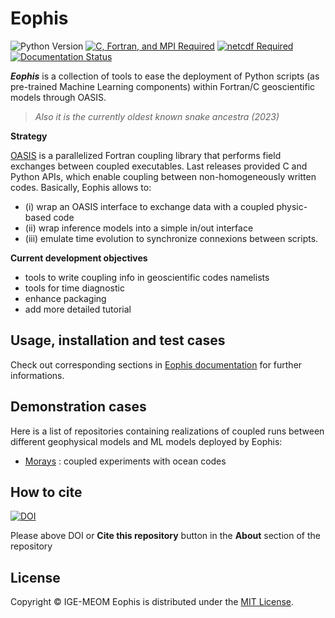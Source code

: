 # Eophis

![Python Version](https://img.shields.io/badge/Python-3.10-blue)
[![C, Fortran, and MPI Required](https://img.shields.io/badge/Compiler-C%20%2F%20Fortran%20%2F%20MPI-important)](https://www.open-mpi.org/)
[![netcdf Required](https://img.shields.io/badge/Build-netCDF%E2%80%93C%20%2F%20netCDF%E2%80%93F-important)](https://www.unidata.ucar.edu/software/netcdf/)
[![Documentation Status](https://readthedocs.org/projects/eophis/badge/?version=latest)](https://eophis.readthedocs.io/en/latest/?badge=latest)


**_Eophis_** is a collection of tools to ease the deployment of Python scripts (as pre-trained Machine Learning components) within Fortran/C geoscientific models through OASIS.
> _Also it is the currently oldest known snake ancestra (2023)_

**Strategy**

[OASIS](https://oasis.cerfacs.fr/en/) is a parallelized Fortran coupling library that performs field exchanges between coupled executables. Last releases provided C and Python APIs, which enable coupling between non-homogeneously written codes. 
Basically, Eophis allows to: 
   - (i) wrap an OASIS interface to exchange data with a coupled physic-based code
   - (ii) wrap inference models into a simple in/out interface
   - (iii) emulate time evolution to synchronize connexions between scripts.

**Current development objectives**
   - tools to write coupling info in geoscientific codes namelists
   - tools for time diagnostic
   - enhance packaging
   - add more detailed tutorial

## Usage, installation and test cases

Check out corresponding sections in [Eophis documentation](https://eophis.readthedocs.io/en/latest/index.html) for further informations.

## Demonstration cases

Here is a list of repositories containing realizations of coupled runs between different geophysical models and ML models deployed by Eophis:
- [Morays](https://github.com/morays-community) : coupled experiments with ocean codes


## How to cite

[![DOI](https://zenodo.org/badge/713480336.svg)](https://doi.org/10.5281/zenodo.13852038) 

Please above DOI or **Cite this repository** button in the **About** section of the repository


## License

Copyright &copy; IGE-MEOM
Eophis is distributed under the [MIT License](https://github.com/meom-group/eophis/blob/main/LICENSE).

